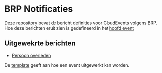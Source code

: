 # BRP Notificaties
Deze repository bevat de bericht definities voor CloudEvents volgens BRP.
Hoe deze berichten eruit zien is gedefineerd in het [hoofd event](./Event.md)

## Uitgewekrte berichten
- [Persoon overleden](./Persoon_overleden.md)

De [template](./Event_template.md) geeft aan hoe een event uitgewerkt kan worden.